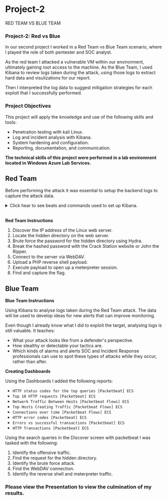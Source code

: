 # Project-2
RED TEAM VS BLUE TEAM
### Project-2: Red vs Blue


In our second project I worked in a Red Team vs Blue Team scenario, where I played the role of both pentester and SOC analyst.

As the red team I attacked a vulnerable VM within our environment, ultimately gaining root access to the machine. As the Blue Team, I used Kibana to review logs taken during the attack, using those logs to extract hard data and visulizations for our report.

Then I interpreted the log data to suggest mitigation strategies for each exploit that I successfully performed.


### Project Objectives

This project will apply the knowledge and use of the following skills and tools:

- Penetration testing with kali Linux.
- Log and incident analysis with Kibana.
- System hardening and configuration.
- Reporting, documentation, and communication.


**The technical skills of this project were performed in a lab environment located in Windows Azure Lab Services.**


## Red Team

Before performing the attack it was essential to setup the backend logs to capture the attack data.

<details>
    <summary>Click hear to see beats and commands used to set up Kibana.</summary>
  <br>

**Filebeat**
- `filebeat modules enable apache`
- `filebeat setup`
  
**Metricbeat**
- `metricbeat modules enable apache`
- `metricbeat setup`
  
**Packetbeat**
- `packetbeat setup`
  
**Restarting to ensure they working and operational**
- `systemctl restart filebeat`
- `systemctl restart metricbeat`
- `systemctl restart packetbeat`
  
</details>

<br>

**Red Team Instructions**

1. Discover the IP address of the Linux web server.
2. Locate the hidden directory on the web server.
3. Brute force the password for the hidden directory using Hydra.
4. Break the hashed password with the Crack Station website or John the Ripper.
5. Connect to the server via WebDAV.
6. Upload a PHP reverse shell payload.
7. Execute payload to open up a meterpreter session.
8. Find and capture the flag.


## Blue Team

**Blue Team Instructions**

Using Kibana to analyse logs taken during the Red Team attack. The data will be used to develop ideas for new alerts that can improve monitoring.

Even though I already know what I did to exploit the target, analysing logs is still valuable. It teaches:
- What your attack looks like from a defender's perspective.
- How stealthy or detectable your tactics are.
- Which kinds of alarms and alerts SOC and Incident Response professionals can use to spot these types of attacks while they occur, rather than after.

**Creating Dashboards**

Using the Dashboards I added the following reports:
- `HTTP status codes for the top queries [Packetbeat] ECS`
- `Top 10 HTTP requests [Packetbeat] ECS`
- `Network Traffic Between Hosts [Packetbeat Flows] ECS`
- `Top Hosts Creating Traffic [Packetbeat Flows] ECS`
- `Connections over time [Packetbeat Flows] ECS`
- `HTTP error codes [Packetbeat] ECS`
- `Errors vs successful transactions [Packetbeat] ECS`
- `HTTP Transactions [Packetbeat] ECS`

Using the search queries in the Discover screen with packetbeat I was tasked with the following:
1. Identify the offensive traffic.
2. Find the request for the hidden directory.
3. Identify the brute force attack.
4. Find the WebDAV connection.
5. Identify the reverse shell and meterpreter traffic.


### Please view the Presentation to view the culmination of my results.
